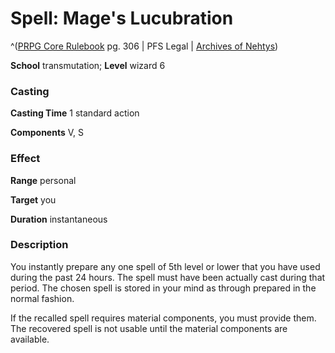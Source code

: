 # Spell: Mage's Lucubration

^([PRPG Core Rulebook][ss-mage-s-lucubration] pg. 306 | PFS Legal | [Archives of Nehtys][sn-mage-s-lucubration])

**School** transmutation; **Level** wizard 6

### Casting

**Casting Time** 1 standard action  

**Components** V, S

### Effect

**Range** personal  

**Target** you  

**Duration** instantaneous

### Description

You instantly prepare any one spell of 5th level or lower that you have used during the past 24 hours. The spell must have been actually cast during that period. The chosen spell is stored in your mind as through prepared in the normal fashion.  

If the recalled spell requires material components, you must provide them. The recovered spell is not usable until the material components are available.

[ss-mage-s-lucubration]: http://paizo.com/pathfinderRPG/v57
[sn-mage-s-lucubration]: http://www.archivesofnethys.com/SpellDisplay.aspx?ItemName=Mage%27s%20Lucubration